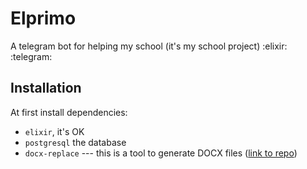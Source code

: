 # Elprimo

A telegram bot for helping my school (it's my school project) :elixir: :telegram:

## Installation

At first install dependencies:

- `elixir`, it's OK
- `postgresql` the database
- `docx-replace` --- this is a tool to generate DOCX files ([link to repo](https://github.com/cvlabmiet/docx-replace))
